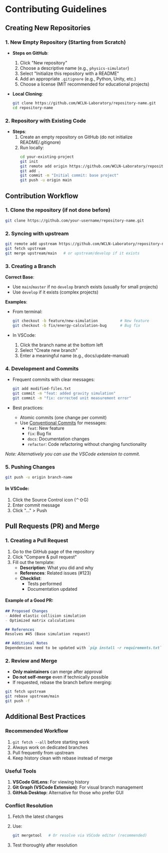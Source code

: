 # Contributing Guidelines

## Creating New Repositories

### 1. New Empty Repository (Starting from Scratch)
- **Steps on GitHub**:
  1. Click "New repository"
  2. Choose a descriptive name (e.g., `physics-simulator`)
  3. Select "Initialize this repository with a README"
  4. Add an appropriate `.gitignore` (e.g., Python, Unity, etc.)
  5. Choose a license (MIT recommended for educational projects)

- **Local Cloning**:
  ```bash
  git clone https://github.com/WCLN-Laboratory/repository-name.git
  cd repository-name

### 2. Repository with Existing Code
- **Steps**:
    1. Create an empty repository on GitHub (do not initialize README/.gitignore)
    2. Run locally:
        ```bash
        cd your-existing-project
        git init
        git remote add origin https://github.com/WCLN-Laboratory/repository-name.git
        git add .
        git commit -m "Initial commit: base project"
        git push -u origin main
        ```

## Contribution Workflow

### 1. Clone the repository (if not done before)
```bash
git clone https://github.com/your-username/repository-name.git
```

### 2. Syncing with upstream
```bash
git remote add upstream https://github.com/WCLN-Laboratory/repository-name.git
git fetch upstream
git merge upstream/main   # or upstream/develop if it exists
```

### 3. Creating a Branch

**Correct Base**:
- Use `main`/`master` if no `develop` branch exists (usually for small projects)
- Use `develop` if it exists (complex projects)

**Examples**:
- From terminal:
    ```bash
    git checkout -b feature/new-simulation          # New feature
    git checkout -b fix/energy-calculation-bug      # Bug fix
    ```

- In VSCode:
    1. Click the branch name at the bottom left
    2. Select "Create new branch"
    3. Enter a meaningful name (e.g., docs/update-manual)

### 4. Development and Commits
- Frequent commits with clear messages:
    ```bash
    git add modified-files.txt
    git commit -m "feat: added gravity simulation"
    git commit -m "fix: corrected unit measurement error"
    ```

- Best practices:
    - Atomic commits (one change per commit)
    - Use [Conventional Commits](https://www.conventionalcommits.org/en/v1.0.0/)
      for messages:
        - `feat`: New feature
        - `fix`: Bug fix
        - `docs`: Documentation changes
        - `refactor`: Code refactoring without changing functionality

*Note: Alternatively you can use the VSCode extension to commit.*

### 5. Pushing Changes
```bash
git push -u origin branch-name
```

#### In VSCode:
1. Click the Source Control icon (⌃⇧G)
2. Enter commit message
3. Click "..." > Push


## Pull Requests (PR) and Merge
### 1. Creating a Pull Request
1. Go to the GitHub page of the repository
2. Click "Compare & pull request"
3. Fill out the template:
    - **Description**: What you did and why
    - **References**: Related issues (#123)
    - **Checklist**:
        - Tests performed
        - Documentation updated

#### Example of a Good PR:

```markdown
## Proposed Changes
- Added elastic collision simulation
- Optimized matrix calculations

## References
Resolves #45 (Base simulation request)

## Additional Notes
Dependencies need to be updated with `pip install -r requirements.txt`
```

### 2. Review and Merge
- **Only maintainers** can merge after approval
- **Do not self-merge** even if technically possible
- If requested, rebase the branch before merging:
```bash
git fetch upstream
git rebase upstream/main
git push -f
```

## Additional Best Practices
### Recommended Workflow
1. `git fetch --all` before starting work
2. Always work on dedicated branches
3. Pull frequently from upstream
4. Keep history clean with rebase instead of merge

### Useful Tools
1. **VSCode GitLens**: For viewing history
2. **Git Graph (VSCode Extension)**: For visual branch management
3. **GitHub Desktop**: Alternative for those who prefer GUI

### Conflict Resolution
1. Fetch the latest changes
2. Use:
    ```bash
    git mergetool   # Or resolve via VSCode editor (recommended)
    ```

3. Test thoroughly after resolution